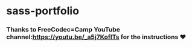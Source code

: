 # sass-portfolio
### Thanks to FreeCodec=Camp YouTube channel:https://youtu.be/_a5j7KoflTs for the instructions ♥ 
 
